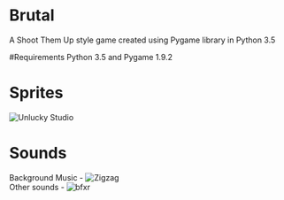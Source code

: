 # Brutal
A Shoot Them Up style game created using Pygame library in Python 3.5

#Requirements
Python 3.5 and Pygame 1.9.2

# Sprites
![Unlucky Studio](http://opengameart.org/content/complete-spaceship-game-art-pack)

# Sounds
Background Music - ![Zigzag](https://soundcloud.com/alexandr-zhelanov) <br/>
Other sounds - ![bfxr](http://www.bfxr.net)
